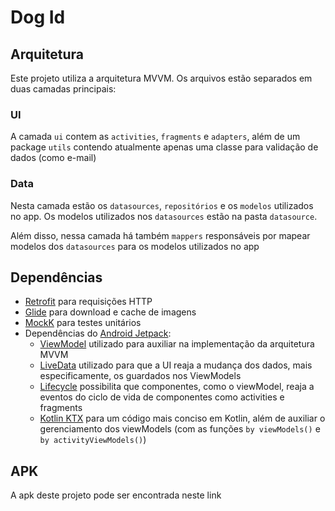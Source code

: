 # Dog Id

## Arquitetura
Este projeto utiliza a arquitetura MVVM. Os arquivos estão separados em duas camadas principais:
### UI
A camada `ui` contem as `activities`, `fragments` e `adapters`, além de um package `utils` contendo atualmente apenas uma classe para validação de dados (como e-mail)

### Data
Nesta camada estão os `datasources`, `repositórios` e os `modelos` utilizados no app. Os modelos utilizados nos `datasources` estão na pasta `datasource`.


Além disso, nessa camada há também `mappers` responsáveis por mapear modelos dos `datasources` para os modelos utilizados no app    

## Dependências
- [Retrofit](https://square.github.io/retrofit/) para requisições HTTP
- [Glide](https://bumptech.github.io/glide/) para download e cache de imagens
- [MockK](https://mockk.io/) para testes unitários
- Dependências do [Android Jetpack](https://developer.android.com/jetpack/arch/):
  - [ViewModel](https://developer.android.com/topic/libraries/architecture/viewmodel) utilizado para auxiliar na implementação da arquitetura MVVM
  - [LiveData](https://developer.android.com/topic/libraries/architecture/livedata) utilizado para que a UI reaja a mudança dos dados, mais especificamente, os guardados nos ViewModels
  - [Lifecycle](https://developer.android.com/topic/libraries/architecture/lifecycle) possibilita que componentes, como o viewModel, reaja a eventos do ciclo de vida de componentes como activities e fragments
  - [Kotlin KTX](https://developer.android.com/kotlin/ktx) para um código mais conciso em Kotlin, além de auxiliar o gerenciamento dos viewModels (com as funções `by viewModels()` e `by activityViewModels()`)


## APK
A apk deste projeto pode ser encontrada neste link